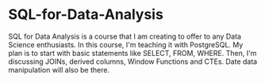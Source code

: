 # SQL-for-Data-Analysis
SQL for Data Analysis is a course that I am creating to offer to any Data Science enthusiasts. In this course, I'm teaching it with PostgreSQL. My plan is to start with basic statements like SELECT, FROM, WHERE. Then, I'm discussing JOINs, derived columns, Window Functions and CTEs. Date data manipulation will also be there.
